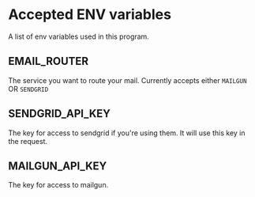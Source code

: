 # Accepted ENV variables

A list of env variables used in this program. 

## EMAIL_ROUTER

The service you want to route your mail. 
Currently accepts either `MAILGUN` OR `SENDGRID` 

## SENDGRID_API_KEY

The key for access to sendgrid if you're using them. It will use this key in the request.

## MAILGUN_API_KEY

The key for access to mailgun.
